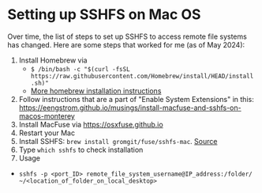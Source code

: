 # Setting up SSHFS on Mac OS 

Over time, the list of steps to set up SSHFS to access remote file systems has changed. Here are some steps that worked for me (as of May 2024):
1. Install Homebrew via
   - `$ /bin/bash -c "$(curl -fsSL https://raw.githubusercontent.com/Homebrew/install/HEAD/install.sh)"`
   - <a href = "https://mac.install.guide/homebrew/3">More homebrew installation instructions</a>
3. Follow instructions that are a part of "Enable System Extensions" in this: https://eengstrom.github.io/musings/install-macfuse-and-sshfs-on-macos-monterey
2. Install MacFuse via https://osxfuse.github.io
3. Restart your Mac
4. Install SSHFS: `brew install gromgit/fuse/sshfs-mac`. <a href = "https://github.com/osxfuse/osxfuse/issues/781#issuecomment-833421071">Source</a>
5. Type `which sshfs` to check installation
6. Usage
- `sshfs -p <port_ID> remote_file_system_username@IP_address:/folder/ ~/<location_of_folder_on_local_desktop>`
